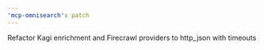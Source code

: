 ```yaml
---
'mcp-omnisearch': patch
---
```


Refactor Kagi enrichment and Firecrawl providers to http_json with
timeouts
